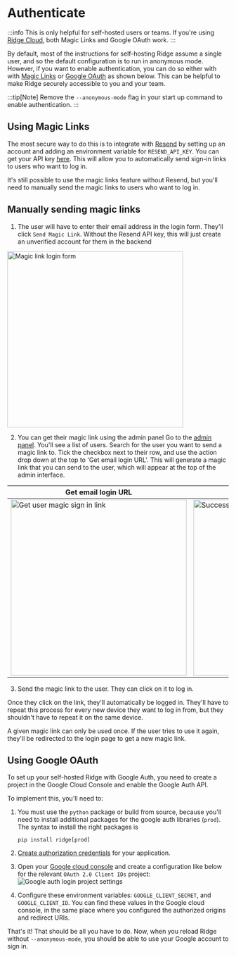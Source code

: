 # Authenticate

:::info
This is only helpful for self-hosted users or teams. If you're using [Ridge Cloud](https://app.ridge.dev), both Magic Links and Google OAuth work.
:::

By default, most of the instructions for self-hosting Ridge assume a single user, and so the default configuration is to run in anonymous mode. However, if you want to enable authentication, you can do so either with with [Magic Links](#using-magic-links) or [Google OAuth](#using-google-oauth) as shown below. This can be helpful to make Ridge securely accessible to you and your team.

:::tip[Note]
Remove the `--anonymous-mode` flag in your start up command to enable authentication.
:::

## Using Magic Links
The most secure way to do this is to integrate with [Resend](https://resend.com) by setting up an account and adding an environment variable for `RESEND_API_KEY`. You can get your API key [here](https://resend.com/api-keys). This will allow you to automatically send sign-in links to users who want to log in.

It's still possible to use the magic links feature without Resend, but you'll need to manually send the magic links to users who want to log in.

## Manually sending magic links

1. The user will have to enter their email address in the login form.
They'll click `Send Magic Link`. Without the Resend API key, this will just create an unverified account for them in the backend
<img src="/img/magic_link.png" alt="Magic link login form" width="400"/>

2. You can get their magic link using the admin panel
Go to the [admin panel](http://localhost:42110/server/admin/database/ridgeuser/). You'll see a list of users. Search for the user you want to send a magic link to. Tick the checkbox next to their row, and use the action drop down at the top to 'Get email login URL'. This will generate a magic link that you can send to the user, which will appear at the top of the admin interface.

| Get email login URL | Retrieved login URL |
|---------------------|---------------------|
| <img src="/img/admin_get_emali_login.png" alt="Get user magic sign in link" width="400" />| <img src="/img/admin_successful_login_url.png" alt="Successfully retrieved a login URL" width="400" />|

3. Send the magic link to the user. They can click on it to log in.

Once they click on the link, they'll automatically be logged in. They'll have to repeat this process for every new device they want to log in from, but they shouldn't have to repeat it on the same device.

A given magic link can only be used once. If the user tries to use it again, they'll be redirected to the login page to get a new magic link.

## Using Google OAuth

To set up your self-hosted Ridge with Google Auth, you need to create a project in the Google Cloud Console and enable the Google Auth API.

To implement this, you'll need to:
1. You must use the `python` package or build from source, because you'll need to install additional packages for the google auth libraries (`prod`). The syntax to install the right packages is
   ```
   pip install ridge[prod]
   ```
2. [Create authorization credentials](https://developers.google.com/identity/sign-in/web/sign-in) for your application.
3. Open your [Google cloud console](https://console.developers.google.com/apis/credentials) and create a configuration like below for the relevant `OAuth 2.0 Client IDs` project:
![Google auth login project settings](https://github.com/ridge-ai/ridge/assets/65192171/9bcbf6f4-197d-4d0c-973a-c10b1331c892)

4. Configure these environment variables: `GOOGLE_CLIENT_SECRET`, and `GOOGLE_CLIENT_ID`. You can find these values in the Google cloud console, in the same place where you configured the authorized origins and redirect URIs.

That's it! That should be all you have to do. Now, when you reload Ridge without `--anonymous-mode`, you should be able to use your Google account to sign in.
